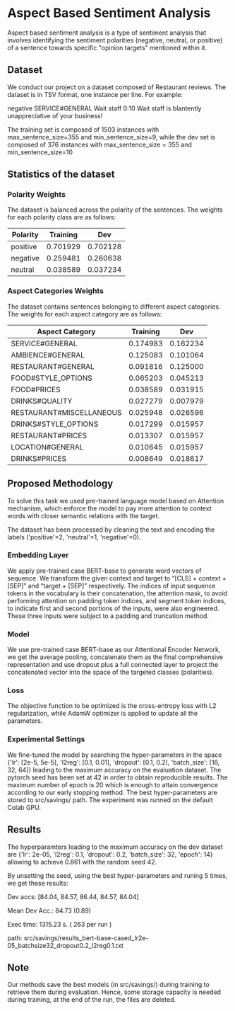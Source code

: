 # Aspect Based Sentiment Analysis


Aspect based sentiment analysis is a type of sentiment analysis that involves identifying the sentiment polarities (negative, neutral, or positive) of a sentence towards specific "opinion targets" mentioned within it.

## Dataset 
We conduct our project on a dataset composed of Restaurant reviews. The dataset is in TSV format, one instance per line.
For example: 

negative SERVICE#GENERAL Wait staff 0:10 Wait staff is blantently unappreciative of your business!

The training set is composed of 1503 instances with max_sentence_size=355 and min_sentence_size=9, while the dev set is composed of 376 instances with max_sentence_size = 355 and min_sentence_size=10

## Statistics of the dataset

### Polarity Weights

The dataset is balanced across the polarity of the sentences. The weights for each polarity class are as follows:

| Polarity | Training | Dev      |
| -------- | -------- |----------|
| positive | 0.701929 | 0.702128 |
| negative | 0.259481 | 0.260638 |
| neutral  | 0.038589 | 0.037234 |

### Aspect Categories Weights

The dataset contains sentences belonging to different aspect categories. The weights for each aspect category are as follows:

| Aspect Category           | Training | Dev      |
| -------------------------| -------- |----------|
| SERVICE#GENERAL           | 0.174983 | 0.162234 |
| AMBIENCE#GENERAL          | 0.125083 | 0.101064 |
| RESTAURANT#GENERAL        | 0.091816 | 0.125000 |
| FOOD#STYLE_OPTIONS        | 0.065203 | 0.045213 |
| FOOD#PRICES               | 0.038589 | 0.031915 |
| DRINKS#QUALITY            | 0.027279 | 0.007979 |
| RESTAURANT#MISCELLANEOUS  | 0.025948 | 0.026596 |
| DRINKS#STYLE_OPTIONS      | 0.017299 | 0.015957 |
| RESTAURANT#PRICES         | 0.013307 | 0.015957 |
| LOCATION#GENERAL          | 0.010645 | 0.015957 |
| DRINKS#PRICES             | 0.008649 | 0.018617 |

## Proposed Methodology 

To solve this task we used pre-trained language model based on Attention mechanism, which enforce the model to pay
more attention to context words with closer semantic relations with the target.

The dataset has been processed by cleaning the text and encoding the labels ('positive'=2, 'neutral'=1, 'negative'=0).

### Embedding Layer

We apply pre-trained case BERT-base to generate word vectors of sequence. We transform the given context and target
to “[CLS] + context + [SEP]” and “target + [SEP]” respectively. The indices of input sequence tokens in the vocabulary is their concatenation, the attention mask, to avoid performing attention on padding token indices,
and segment token indices, to indicate first and second portions of the inputs, were also engineered. These three inputs were subject to a padding and truncation method. 

### Model

We use pre-trained case BERT-base as our Attentional Encoder Network, we get the average pooling, concatenate them as
the final comprehensive representation and use dropout plus
a full connected layer to project the concatenated
vector into the space of the targeted classes (polarities).


### Loss

The objective function to be optimized is the cross-entropy loss with L2
regularization, while AdamW optimizer is applied to update all the parameters.

### Experimental Settings

We fine-tuned the model by searching the hyper-parameters in the space {'lr': [2e-5, 5e-5],
                'l2reg': [0.1, 0.01],
                'dropout': [0.1, 0.2],
                'batch_size': [16, 32, 64]} leading to the maximum accuracy on the evaluation dataset. The pytorch seed has been set at 42 in order to obtain reproducible results. The maximum number of epoch is 20 which is enough to attain convergence according to our early stopping method. 
The best hyper-parameters are stored to src/savings/ path.
The experiment was runned on the default Colab GPU.

## Results

The hyperparamters leading to the maximum accuracy on the dev dataset are {'lr': 2e-05, 'l2reg': 0.1, 'dropout': 0.2, 'batch_size': 32, 'epoch': 14} allowing to achieve 0.861 with the random seed 42.

By unsetting the seed, using the best hyper-parameters and runing 5 times, we get these results:

Dev accs: [84.04, 84.57, 86.44, 84.57, 84.04]

Mean Dev Acc.: 84.73 (0.89)
 
Exec time: 1315.23 s. ( 263 per run )

path:  src/savings/results_bert-base-cased_lr2e-05_batchsize32_dropout0.2_l2reg0.1.txt

## Note

Our methods save the best models (in src/savings/) during training to retrieve them during evaluation. Hence, some storage capacity is needed during training, at the end of the run, the files are deleted. 

